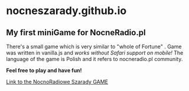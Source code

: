 # nocneszarady.github.io

## My first miniGame for NocneRadio.pl 

There's a small game which is very similar to "whole of Fortune" .
Game was written in vanilla.js and *works without Safari support on mobile!*
The language of the game is Polish and it refers to nocneradio.pl community.

**Feel free to play and have fun!**

[Link to the NocnoRadiowe Szarady GAME](https://eloquent-mestorf-1693f4.netlify.app/) 




